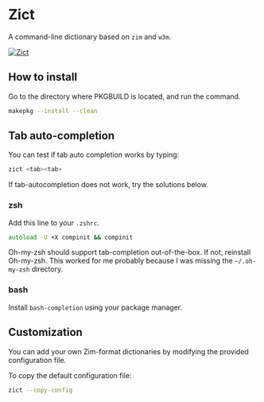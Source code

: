 # Zict

A command-line dictionary based on `zim` and `w3m`.

[![Zict](https://img.youtube.com/vi/RH8cHOqvA6o/hqdefault.jpg)](https://www.youtube.com/watch?v=RH8cHOqvA6o "Zict")

## How to install

Go to the directory where PKGBUILD is located, and run the command.

```sh
makepkg --install --clean
```

## Tab auto-completion

You can test if tab auto completion works by typing:

```sh
zict <tab><tab>
```

If tab-autocompletion does not work, try the solutions below.

### zsh

Add this line to your `.zshrc`.

```zsh
autoload -U +X compinit && compinit
```

Oh-my-zsh should support tab-completion out-of-the-box. If not, reinstall
Oh-my-zsh. This worked for me probably because I was missing the `~/.oh-my-zsh`
directory.

### bash

Install `bash-completion` using your package manager.

## Customization

You can add your own Zim-format dictionaries by modifying the provided
configuration file.

To copy the default configuration file:

```sh
zict --copy-config
```
